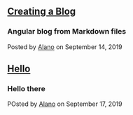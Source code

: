 ##  [Creating a Blog](#post/creating-angular-blog)
### Angular blog from Markdown files
Posted by [Alano](mailto:admin@alanoterblanche.co.za) on September 14, 2019

## [Hello](#post/hello)
### Hello there
POsted by [Alano](mailto:admin@alanoterblanche.co.za) on September 17, 2019

